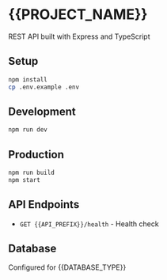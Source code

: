 # {{PROJECT_NAME}}

REST API built with Express and TypeScript

## Setup

```bash
npm install
cp .env.example .env
```

## Development

```bash
npm run dev
```

## Production

```bash
npm run build
npm start
```

## API Endpoints

- `GET {{API_PREFIX}}/health` - Health check

## Database

Configured for {{DATABASE_TYPE}}